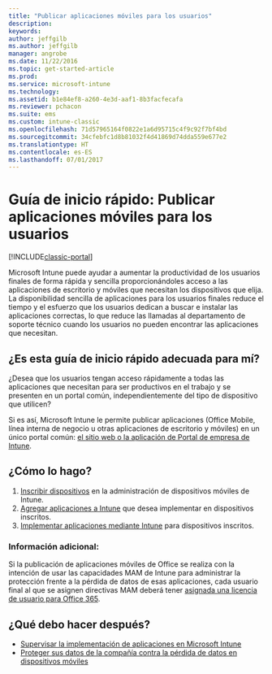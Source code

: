 ```yaml
---
title: "Publicar aplicaciones móviles para los usuarios"
description: 
keywords: 
author: jeffgilb
ms.author: jeffgilb
manager: angrobe
ms.date: 11/22/2016
ms.topic: get-started-article
ms.prod: 
ms.service: microsoft-intune
ms.technology: 
ms.assetid: b1e84ef8-a260-4e3d-aaf1-8b3facfecafa
ms.reviewer: pchacon
ms.suite: ems
ms.custom: intune-classic
ms.openlocfilehash: 71d57965164f0822e1a6d95715c4f9c92f7bf4bd
ms.sourcegitcommit: 34cfebfc1d8b81032f4d41869d74dda559e677e2
ms.translationtype: HT
ms.contentlocale: es-ES
ms.lasthandoff: 07/01/2017
---
```

# <a name="quick-start-guide-publish-mobile-apps-to-your-users"></a>Guía de inicio rápido: Publicar aplicaciones móviles para los usuarios

[!INCLUDE[classic-portal](../includes/classic-portal.md)]

Microsoft Intune puede ayudar a aumentar la productividad de los usuarios finales de forma rápida y sencilla proporcionándoles acceso a las aplicaciones de escritorio y móviles que necesitan los dispositivos que elija. La disponibilidad sencilla de aplicaciones para los usuarios finales reduce el tiempo y el esfuerzo que los usuarios dedican a buscar e instalar las aplicaciones correctas, lo que reduce las llamadas al departamento de soporte técnico cuando los usuarios no pueden encontrar las aplicaciones que necesitan.   

## <a name="is-this-quick-start-guide-right-for-me"></a>¿Es esta guía de inicio rápido adecuada para mí?
¿Desea que los usuarios tengan acceso rápidamente a todas las aplicaciones que necesitan para ser productivos en el trabajo y se presenten en un portal común, independientemente del tipo de dispositivo que utilicen?

Si es así, Microsoft Intune le permite publicar aplicaciones (Office Mobile, línea interna de negocio u otras aplicaciones de escritorio y móviles) en un único portal común: [el sitio web o la aplicación de Portal de empresa de Intune](/intune-user-help/company-portal-frequently-asked-questions).

## <a name="how-do-i-do-it"></a>¿Cómo lo hago?
1.  [Inscribir dispositivos](/intune-classic/deploy-use/enroll-devices-in-microsoft-intune) en la administración de dispositivos móviles de Intune.
2.  [Agregar aplicaciones a Intune](/intune-classic/deploy-use/add-apps-for-mobile-devices-in-microsoft-intune) que desea implementar en dispositivos inscritos.
3.  [Implementar aplicaciones mediante Intune](/intune-classic/deploy-use/deploy-apps) para dispositivos inscritos.

### <a name="additional-information"></a>Información adicional:
Si la publicación de aplicaciones móviles de Office se realiza con la intención de usar las capacidades MAM de Intune para administrar la protección frente a la pérdida de datos de esas aplicaciones, cada usuario final al que se asignen directivas MAM deberá tener [asignada una licencia de usuario para Office 365](https://support.office.com/article/Assign-or-remove-licenses-for-Office-365-for-business-997596b5-4173-4627-b915-36abac6786dc).

## <a name="what-should-i-do-next"></a>¿Qué debo hacer después?
- [Supervisar la implementación de aplicaciones en Microsoft Intune](/intune-classic/deploy-use/monitor-apps-in-microsoft-intune)
- [Proteger sus datos de la compañía contra la pérdida de datos en dispositivos móviles](/intune-classic/deploy-use/protect-app-data-using-mobile-app-management-policies-with-microsoft-intune)
